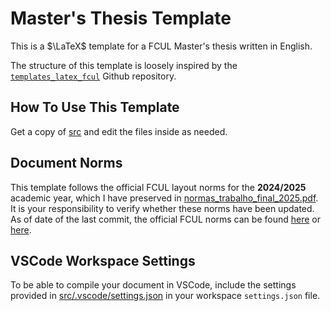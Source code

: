 # Master's Thesis Template

This is a $\LaTeX$ template for a FCUL Master's thesis written in English.

The structure of this template is loosely inspired by the [`templates_latex_fcul`](https://github.com/dpavot/templates_latex_fcul) Github repository.

## How To Use This Template

Get a copy of [src](src) and edit the files inside as needed.


## Document Norms

This template follows the official FCUL layout norms for the **2024/2025** academic year, which I have preserved in [normas_trabalho_final_2025.pdf](normas_trabalho_final_2025.pdf). It is your responsibility to verify whether these norms have been updated. As of date of the last commit, the official FCUL norms can be found [here](https://ciencias.ulisboa.pt/pt/node/12432/#toc2) or [here](https://ciencias.ulisboa.pt/en/academic-examination-admission-2nd-cycle#toc2).


## VSCode Workspace Settings
To be able to compile your document in VSCode, include the settings provided in [src/.vscode/settings.json](src/.vscode/settings.json) in your workspace `settings.json` file.
